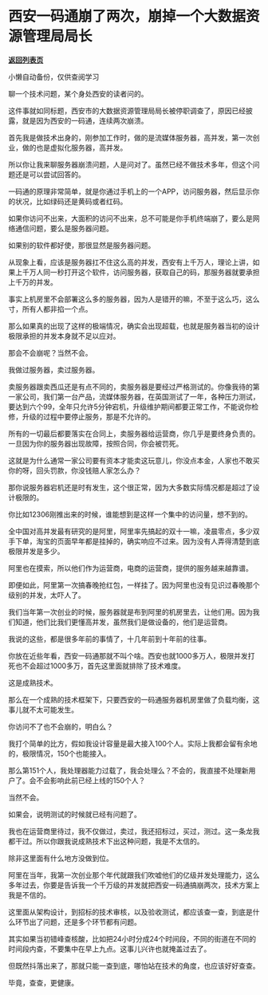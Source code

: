 # 西安一码通崩了两次，崩掉一个大数据资源管理局局长

[**返回列表页**](/gzh/记忆承载3)

小懒自动备份，仅供查阅学习

聊一个技术问题，某个身处西安的读者问的。  

  

这件事就如同标题，西安市的大数据资源管理局局长被停职调查了，原因已经披露，就是因为西安的一码通，连续两次崩溃。

  

首先我是做技术出身的，刚参加工作时，做的是流媒体服务器，高并发，第一次创业，做的也是虚拟化服务器，高并发。

  

所以你让我来聊服务器崩溃问题，人是问对了。虽然已经不做技术多年，但这个问题还是可以尝试回答的。

  

一码通的原理非常简单，就是你通过手机上的一个APP，访问服务器，然后显示你的状况，比如绿码还是黄码或者红码。

  

如果你访问不出来，大面积的访问不出来，总不可能是你手机终端崩了，要么是网络通信问题，要么是服务器问题。

  

如果别的软件都好使，那很显然是服务器问题。

  

从现象上看，应该是服务器扛不住这么高的并发，西安有上千万人，理论上讲，如果上千万人同一秒打开这个软件，访问服务器，获取自己的码，那服务器就要承担上千万的并发。

  

事实上机房里不会部署这么多的服务器，因为人是错开的嘛，不至于这么巧，这么寸，所有人都非掐一个点。

  

那么如果真的出现了这样的极端情况，确实会出现超载，也就是服务器当初的设计极限承担的并发本身就不足以应对。

  

那会不会崩呢？当然不会。

  

我做过服务器，卖过服务器。

  

卖服务器跟卖西瓜还是有点不同的，卖服务器是要经过严格测试的。你像我待的第一家公司，我们第一台产品，流媒体服务器，在英国测试了一年，各种压力测试，要达到六个99，全年只允许5分钟宕机，升级维护期间都要正常工作，不能说你检修，升级的过程中要停止服务，那是不允许的。

  

所有的一切最后都要落实在合同上，卖服务器给运营商，你几乎是要终身负责的。一旦因为你的服务器出现故障，按照合同，你会被罚死。

  

这就是为什么通常一家公司要有资本才能卖这玩意儿，你没点本金，人家也不敢买你的呀，回头罚款，你没钱赔人家怎么办？

  

那你说服务器宕机还是时有发生，这个很正常，因为大多数实际情况都是超过了设计极限的。

  

你比如12306刚推出来的时候，谁能想到是这样一个集中的访问量，想不到的。

  

全中国对高并发最有研究的是阿里，阿里率先搞起的双十一嘛，凌晨零点，多少双手下单，淘宝的页面早年都是挂掉的，确实响应不过来。因为没有人弄得清楚到底极限并发是多少。  

  

阿里也在摸索，所以他们作为运营商，电商的运营商，提供的服务越来越靠谱。  

  

即便如此，阿里第一次搞春晚抢红包，一样挂了。因为阿里也没有见识过春晚那个级别的并发，太吓人了。

  

我们当年第一次创业的时候，服务器就是布到阿里的机房里去，让他们用。因为我们知道，他们比我们更懂高并发，虽然我们是做设备的，他们是运营商。  

  

我说的这些，都是很多年前的事情了，十几年前到十年前的往事。  

  

你放在近些年看，西安一码通那就不叫个啥。西安也就1000多万人，极限并发打死也不会超过1000多万，首先这里面就排除了技术难度。

  

这是成熟技术。  

  

那么在一个成熟的技术框架下，只要西安的一码通服务器机房里做了负载均衡，这事儿就不太可能发生。

  

你访问不了也不会崩的，明白么？

  

我打个简单的比方，假如我设计容量是最大接入100个人。实际上我都会留有余地的，极限情况，150个也能接入。

  

那么第151个人，我处理器能力过载了，我会处理么？不会的，我直接不处理新用户了。会不会影响此前已经上线的150个人？

  

当然不会。

  

如果会，说明测试的时候就已经有问题了。

  

我也在运营商里待过，我不仅做过，卖过，我还招标过，买过，测过。这一条龙我都干过。所以你跟我说成熟技术下出这种问题，我是不太信的。

  

除非这里面有什么地方没做到位。

  

阿里在当年，我第一次创业那个年代就跟我们吹嘘他们的亿级并发处理能力，这么多年过去，你要是告诉我一个千万级的并发就把西安一码通搞崩两次，技术方案上我是不信的。

  

这里面从架构设计，到招标的技术审核，以及验收测试，都应该查一查，到底是什么环节出了问题，还是多个环节都有问题。

  

其实如果当初错峰查核酸，比如把24小时分成24个时间段，不同的街道在不同的时间段内查，不要集中在早上九点。这事儿兴许也就掩盖过去了。  

  

但既然抖落出来了，那就只能一查到底，哪怕站在技术的角度，也应该好好查查。  

  

毕竟，查查，更健康。

